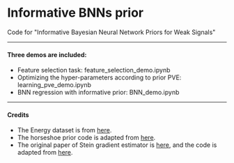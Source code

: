 # Informative BNNs prior
Code for "Informative Bayesian Neural Network Priors for Weak Signals"

---
#### Three demos are included:
- Feature selection task: feature_selection_demo.ipynb
- Optimizing the hyper-parameters according to prior PVE: learning_pve_demo.ipynb
- BNN regression with informative prior: BNN_demo.ipynb

---
#### Credits
- The Energy dataset is from [here](https://archive.ics.uci.edu/ml/datasets/energy+efficiency).
- The horseshoe prior code is adapted from [here](https://github.com/microsoft/horseshoe-bnn).
- The original paper of Stein gradient estimator is [here](https://openreview.net/forum?id=SJi9WOeRb), and the code is adapted from [here](https://github.com/thjashin/spectral-stein-grad).
